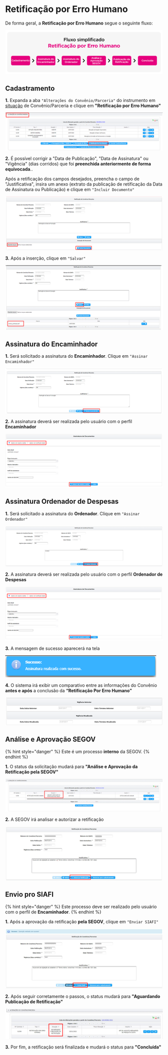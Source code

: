 # Retificação por Erro Humano

De forma geral, a **Retificação por Erro Humano** segue o seguinte fluxo:

![](<../../../.gitbook/assets/Fluxo - Retificação por erro humano-07 (3).png>)

## Cadastramento

**1.** Expanda a aba `"Alterações do Convênio/Parceria"` do instrumento em [situação](broken-reference) de Convênio/Parceria e clique em **"Retificação por Erro Humano"**

![](<../../../.gitbook/assets/image (38).png>)

**2.** É possível corrigir a "Data de Publicação", "Data de Assinatura" ou "Vigência" (dias corridos) que foi **preenchida anteriormente de forma equivocada**..&#x20;

Após a retificação dos campos desejados, preencha o campo de "Justificativa", insira um anexo (extrato da publicação de retificação da Data de Assinatura ou Publicação) e clique em `"Incluir Documento"`

![](<../../../.gitbook/assets/image (677).png>)

**3.** Após a inserção, clique em `"Salvar"`

![](<../../../.gitbook/assets/image (731).png>)

## Assinatura do Encaminhador

**1.** Será solicitado a assinatura do **Encaminhador**. Clique em `"Assinar Encaminhador"`

![](<../../../.gitbook/assets/image (590).png>)

**2.** A assinatura deverá ser realizada pelo usuário com o perfil **Encaminhador**&#x20;

![](<../../../.gitbook/assets/image (16).png>)

## Assinatura Ordenador de Despesas

**1.** Será solicitado a assinatura do **Ordenador**. Clique em `"Assinar Ordenador"`

![](<../../../.gitbook/assets/image (74).png>)

**2.** A assinatura deverá ser realizada pelo usuário com o perfil **Ordenador de Despesas**

![](<../../../.gitbook/assets/image (35).png>)

**3.** A mensagem de sucesso aparecerá na tela

![](<../../../.gitbook/assets/image (42).png>)

**4.** O sistema irá exibir um comparativo entre as informações do Convênio **antes e após** a conclusão da **“Retificação Por Erro Humano”**

![](<../../../.gitbook/assets/image (251).png>)

## **Análise e Aprovação SEGOV**

{% hint style="danger" %}
Este é um processo **interno** da SEGOV.
{% endhint %}

**1.** O status da solicitação mudará para **"Análise e Aprovação da Retificação pela SEGOV"**

![](<../../../.gitbook/assets/image (15).png>)

**2.** A SEGOV irá analisar e autorizar a retificação

![](<../../../.gitbook/assets/image (505).png>)

## Envio pro SIAFI&#x20;

{% hint style="danger" %}
Este processo deve ser realizado pelo usuário com o perfil de **Encaminhador**.
{% endhint %}

**1.** Após a aprovação da retificação **pela SEGOV**, clique em `"Enviar SIAFI"`

![](<../../../.gitbook/assets/image (53).png>)

**2.** Após seguir corretamente o passos, o status mudará para **"Aguardando Publicação de Retificação"**

![](<../../../.gitbook/assets/image (66).png>)

**3.** Por fim, a retificação será finalizada e mudará o status para **"Concluída"**
